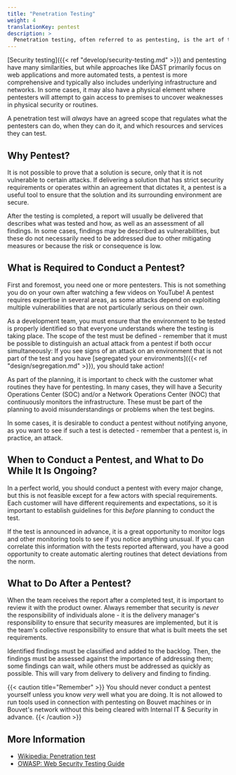 ```yaml
---
title: "Penetration Testing"
weight: 4
translationKey: pentest
description: >
  Penetration testing, often referred to as pentesting, is the art of testing a system to find weak points that can be exploited and the risk these weaknesses pose to the owner of the solution.
---
```


[Security testing]({{< ref "develop/security-testing.md" >}}) and pentesting have many similarities, but while approaches like DAST primarily focus on web applications and more automated tests, a pentest is more comprehensive and typically also includes underlying infrastructure and networks. In some cases, it may also have a physical element where pentesters will attempt to gain access to premises to uncover weaknesses in physical security or routines.

A penetration test will _always_ have an agreed scope that regulates what the pentesters can do, when they can do it, and which resources and services they can test.

## Why Pentest?
It is not possible to prove that a solution is secure, only that it is not vulnerable to certain attacks. If delivering a solution that has strict security requirements or operates within an agreement that dictates it, a pentest is a useful tool to ensure that the solution and its surrounding environment are secure.

After the testing is completed, a report will usually be delivered that describes what was tested and how, as well as an assessment of all findings. In some cases, findings may be described as vulnerabilities, but these do not necessarily need to be addressed due to other mitigating measures or because the risk or consequence is low.

## What is Required to Conduct a Pentest?
First and foremost, you need one or more pentesters. This is not something you do on your own after watching a few videos on YouTube! A pentest requires expertise in several areas, as some attacks depend on exploiting multiple vulnerabilities that are not particularly serious on their own.

As a development team, you must ensure that the environment to be tested is properly identified so that everyone understands where the testing is taking place. The scope of the test must be defined - remember that it must be possible to distinguish an actual attack from a pentest if both occur simultaneously: If you see signs of an attack on an environment that is not part of the test and you have [segregated your environments]({{< ref "design/segregation.md" >}}), you should take action!

As part of the planning, it is important to check with the customer what routines they have for pentesting. In many cases, they will have a Security Operations Center (SOC) and/or a Network Operations Center (NOC) that continuously monitors the infrastructure. These must be part of the planning to avoid misunderstandings or problems when the test begins.

In some cases, it is desirable to conduct a pentest without notifying anyone, as you want to see if such a test is detected - remember that a pentest is, in practice, an attack.

## When to Conduct a Pentest, and What to Do While It Is Ongoing?
In a perfect world, you should conduct a pentest with every major change, but this is not feasible except for a few actors with special requirements. Each customer will have different requirements and expectations, so it is important to establish guidelines for this _before_ planning to conduct the test.

If the test is announced in advance, it is a great opportunity to monitor logs and other monitoring tools to see if you notice anything unusual. If you can correlate this information with the tests reported afterward, you have a good opportunity to create automatic alerting routines that detect deviations from the norm.

## What to Do After a Pentest?
When the team receives the report after a completed test, it is important to review it with the product owner. Always remember that security is _never_ the responsibility of individuals alone - it is the delivery manager's responsibility to ensure that security measures are implemented, but it is the team's collective responsibility to ensure that what is built meets the set requirements.

Identified findings must be classified and added to the backlog. Then, the findings must be assessed against the importance of addressing them; some findings can wait, while others must be addressed as quickly as possible. This will vary from delivery to delivery and finding to finding.

{{< caution title="Remember" >}}
You should never conduct a pentest yourself unless you know _very_ well what you are doing. It is not allowed to run tools used in connection with pentesting on Bouvet machines or in Bouvet's network without this being cleared with Internal IT & Security in advance.
{{< /caution >}}

## More Information
* [Wikipedia: Penetration test](https://en.wikipedia.org/wiki/Penetration_test)
* [OWASP: Web Security Testing Guide](https://owasp.org/www-project-web-security-testing-guide/)
